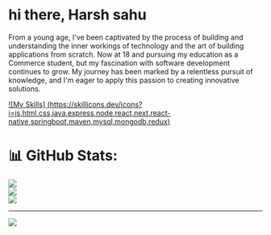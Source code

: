 # hi there, Harsh sahu 
From a young age, I've been captivated by the process of building and understanding the inner workings of technology and the art of building applications from scratch. Now at 18 and pursuing my education as a Commerce student, but my fascination with software development continues to grow. My journey has been marked by a relentless pursuit of knowledge, and I'm eager to apply this passion to creating innovative solutions.

[![My Skills]
(https://skillicons.dev/icons?i=js,html,css,java,express,node,react,next,react-native,springboot,maven,mysql,mongodb,redux)](https://skillicons.dev)
# 📊 GitHub Stats:
![](https://github-readme-stats.vercel.app/api?username=harshsahu12&theme=react&hide_border=false&include_all_commits=true&count_private=false)<br/>
![](https://github-readme-streak-stats.herokuapp.com/?user=harshsahu12&theme=react&hide_border=false)<br/>
![](https://github-readme-stats.vercel.app/api/top-langs/?username=harshsahu12&theme=react&hide_border=false&include_all_commits=true&count_private=false&layout=compact)

---
[![](https://visitcount.itsvg.in/api?id=harshsahu12&icon=0&color=0)](https://visitcount.itsvg.in)

<!-- Proudly created with GPRM ( https://gprm.itsvg.in ) -->
